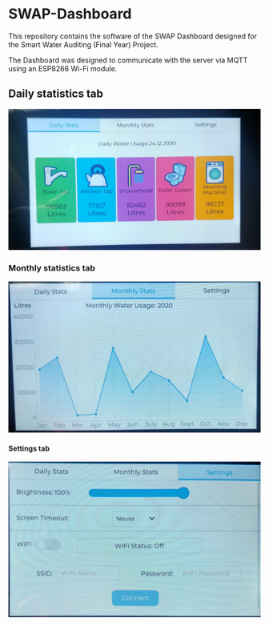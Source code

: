 # SWAP-Dashboard

This repository contains the software of the SWAP Dashboard designed for the Smart Water Auditing (Final Year) Project.

The Dashboard was designed to communicate with the server via MQTT using an ESP8266 Wi-Fi module.



## Daily statistics tab
![Daily statistics tab](https://github.com/epichl25/SWAP-Dashboard/blob/main/Dashboard%20photos/tab%201.jpg)



### Monthly statistics tab
![Daily statistics tab](https://github.com/epichl25/SWAP-Dashboard/blob/main/Dashboard%20photos/tab%202.jpg)



#### Settings tab
![Settings tab](https://github.com/epichl25/SWAP-Dashboard/blob/main/Dashboard%20photos/tab%203.jpg)



